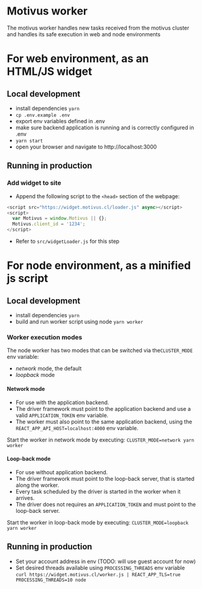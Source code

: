 # Motivus worker
The motivus worker handles new tasks received from the motivus cluster and handles its safe execution in web and node environments

# For web environment, as an HTML/JS widget

## Local development
- install dependencies `yarn`
- `cp .env.example .env`
- export env variables defined in .env
- make sure backend application is running and is correctly configured in .env
- `yarn start`
- open your browser and navigate to http://localhost:3000

## Running in production
### Add widget to site
- Append the following script to the `<head>` section of the webpage:
```javascript
<script src="https://widget.motivus.cl/loader.js" async></script>
<script>
  var Motivus = window.Motivus || {};
  Motivus.client_id = '1234';
</script>
```
- Refer to `src/widgetLoader.js` for this step

# For node environment, as a minified js script

## Local development
- install dependencies `yarn`
- build and run worker script using node `yarn worker`

### Worker execution modes
The node worker has two modes that can be switched via the`CLUSTER_MODE` env variable:
- *network* mode, the default
- *loopback* mode

#### Network mode
- For use with the application backend.
- The driver framework must point to the application backend and use a valid `APPLICATION_TOKEN` env variable.
- The worker must also point to the same application backend, using the `REACT_APP_API_HOST=localhost:4000` env variable.

Start the worker in network mode by executing:
`CLUSTER_MODE=network yarn worker`

#### Loop-back mode
- For use without application backend.
- The driver framework must point to the loop-back server, that is started along the worker.
- Every task scheduled by the driver is started in the worker when it arrives.
- The driver does not requires an `APPLICATION_TOKEN` and must point to the loop-back server.

Start the worker in loop-back mode by executing:
`CLUSTER_MODE=loopback yarn worker`

## Running in production
- Set your account address in env (TODO: will use guest account for now)
- Set desired threads available using `PROCESSING_THREADS` env variable
`curl https://widget.motivus.cl/worker.js | REACT_APP_TLS=true PROCESSING_THREADS=10 node`
